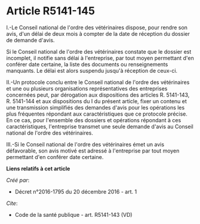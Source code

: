 # Article R5141-145

I.-Le Conseil national de l'ordre des vétérinaires dispose, pour rendre son avis, d'un délai de deux mois à compter de la
date de réception du dossier de demande d'avis. 

Si le Conseil national de l'ordre des vétérinaires constate que le dossier est incomplet, il notifie sans délai à
l'entreprise, par tout moyen permettant d'en conférer date certaine, la liste des documents ou renseignements manquants. Le
délai est alors suspendu jusqu'à réception de ceux-ci. 

II.-Un protocole conclu entre le Conseil national de l'ordre des vétérinaires et une ou plusieurs organisations
représentatives des entreprises concernées peut, par dérogation aux dispositions des articles R. 5141-143, R. 5141-144 et aux
dispositions du I du présent article, fixer un contenu et une transmission simplifiés des demandes d'avis pour les opérations
les plus fréquentes répondant aux caractéristiques que ce protocole précise. En ce cas, pour l'ensemble des dossiers et
opérations répondant à ces caractéristiques, l'entreprise transmet une seule demande d'avis au Conseil national de l'ordre
des vétérinaires. 

III.-Si le Conseil national de l'ordre des vétérinaires émet un avis défavorable, son avis motivé est adressé à l'entreprise
par tout moyen permettant d'en conférer date certaine.

**Liens relatifs à cet article**

_Créé par_:

  - Décret n°2016-1795 du 20 décembre 2016 - art. 1

_Cite_:

  - Code de la santé publique - art. R5141-143 (VD)

